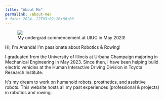 ```yaml
---
title: "About Me"
permalink: /about-me/
# date: 2024--22T03:02:20+00:00
---
```


<figure>
<img src= "/assets/images/about-me.png">
<figcaption> My undergrad commencement at UIUC in May 2023! </figcaption>
</figure>

Hi, I'm Ananda! I'm passionate about Robotics & Rowing!

I graduated from the University of Illinois at Urbana Champaign majoring in Mechanical Engineering in May 2023. Since then, I have been helping build electric vehicles at the Human Interactive Driving Division in Toyota Research Institute. 

It's my dream to work on humanoid robots, prosthetics, and assistive robots. This website hosts all my past experiences (professional & projects) in robotics and rowing.